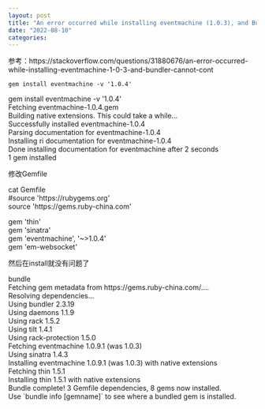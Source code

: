 ```yaml
---
layout: post
title: "An error occurred while installing eventmachine (1.0.3), and Bundler cannot continue."
date: "2022-08-10"
categories: 
---
```

<p>参考：https://stackoverflow.com/questions/31880676/an-error-occurred-while-installing-eventmachine-1-0-3-and-bundler-cannot-cont</p>

<pre class="lang-rb s-code-block">
<code class="hljs language-ruby">gem install eventmachine -v <span class="hljs-string">&#39;1.0.4&#39;</span></code></pre>

<p>gem install eventmachine -v &#39;1.0.4&#39;<br />
Fetching eventmachine-1.0.4.gem<br />
Building native extensions. This could take a while...<br />
Successfully installed eventmachine-1.0.4<br />
Parsing documentation for eventmachine-1.0.4<br />
Installing ri documentation for eventmachine-1.0.4<br />
Done installing documentation for eventmachine after 2 seconds<br />
1 gem installed</p>

<p>修改Gemfile</p>

<p>cat Gemfile<br />
#source &#39;https://rubygems.org&#39;<br />
source &#39;https://gems.ruby-china.com&#39;</p>

<p>gem &#39;thin&#39;<br />
gem &#39;sinatra&#39;<br />
gem &#39;eventmachine&#39;, &#39;~&gt;1.0.4&#39;<br />
gem &#39;em-websocket&#39;</p>

<p>然后在install就没有问题了</p>

<p>bundle<br />
Fetching gem metadata from https://gems.ruby-china.com/....<br />
Resolving dependencies...<br />
Using bundler 2.3.19<br />
Using daemons 1.1.9<br />
Using rack 1.5.2<br />
Using tilt 1.4.1<br />
Using rack-protection 1.5.0<br />
Fetching eventmachine 1.0.9.1 (was 1.0.3)<br />
Using sinatra 1.4.3<br />
Installing eventmachine 1.0.9.1 (was 1.0.3) with native extensions<br />
Fetching thin 1.5.1<br />
Installing thin 1.5.1 with native extensions<br />
Bundle complete! 3 Gemfile dependencies, 8 gems now installed.<br />
Use `bundle info [gemname]` to see where a bundled gem is installed.</p>

<p>&nbsp;</p>

